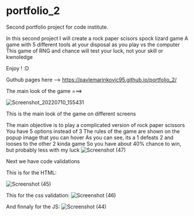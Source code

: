 # portfolio_2
Second portfolio project for code institute.

In this second project I will create a rock paper scisors spock lizard game 
A game with 5 different tools at your disposal as you play vs the computer
This game of RNG and chance will test your luck, not your skill or kwnoledge 

Enjoy ! :D

Guthub pages here --> https://pavlemarinkovic95.github.io/portfolio_2/

The main look of the game ===>

![Screenshot_20220710_155431](https://user-images.githubusercontent.com/105302576/178242448-6835caff-442c-4f41-a3c3-625c3c24cd84.png)

This is the main look of the game on different screens

The main objective is to play a complicated version of rock paper scissors 
You have 5 options instead of 3
The rules of the game are shown on the popup image that you can hover 
As you can see, its a 1 defeats 2 and looses to the other 2 kinda game 
So you have about 40% chance to win, but probably less with my luck 
![Screenshot (47)](https://user-images.githubusercontent.com/105302576/178243071-c7f92a0d-8b50-41f5-8912-1636985d4a4e.png)

Next we have code validations 

This is for the HTML: 

![Screenshot (45)](https://user-images.githubusercontent.com/105302576/178243289-405fda33-384e-463e-aae7-541d0522d9a1.png)


This for the css validation: 
![Screenshot (46)](https://user-images.githubusercontent.com/105302576/178243334-5e29084d-e5ab-4384-814a-d97f39286c48.png)


And finnaly for the JS: 
![Screenshot (44)](https://user-images.githubusercontent.com/105302576/178243532-f6370310-565f-4ac3-9de2-3544af543304.png)

